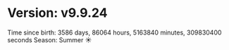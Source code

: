 # Version: v9.9.24
Time since birth: 3586 days, 86064 hours, 5163840 minutes, 309830400 seconds
Season: Summer ☀️
